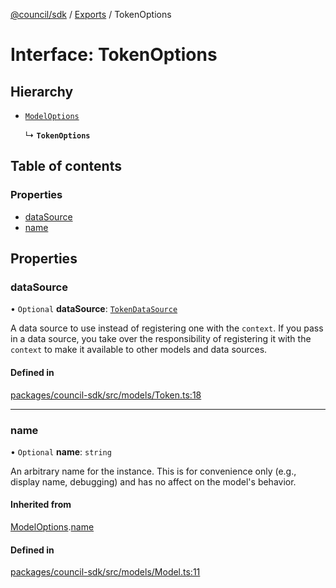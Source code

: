 [@council/sdk](../README.md) / [Exports](../modules.md) / TokenOptions

# Interface: TokenOptions

## Hierarchy

- [`ModelOptions`](ModelOptions.md)

  ↳ **`TokenOptions`**

## Table of contents

### Properties

- [dataSource](TokenOptions.md#datasource)
- [name](TokenOptions.md#name)

## Properties

### dataSource

• `Optional` **dataSource**: [`TokenDataSource`](TokenDataSource.md)

A data source to use instead of registering one with the `context`. If you
pass in a data source, you take over the responsibility of registering it
with the `context` to make it available to other models and data sources.

#### Defined in

[packages/council-sdk/src/models/Token.ts:18](https://github.com/element-fi/council-monorepo/blob/8fd0879/packages/council-sdk/src/models/Token.ts#L18)

___

### name

• `Optional` **name**: `string`

An arbitrary name for the instance. This is for convenience only (e.g.,
display name, debugging) and has no affect on the model's behavior.

#### Inherited from

[ModelOptions](ModelOptions.md).[name](ModelOptions.md#name)

#### Defined in

[packages/council-sdk/src/models/Model.ts:11](https://github.com/element-fi/council-monorepo/blob/8fd0879/packages/council-sdk/src/models/Model.ts#L11)
